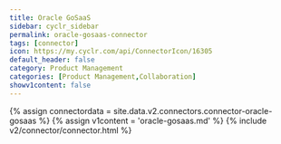 ```yaml
---
title: Oracle GoSaaS
sidebar: cyclr_sidebar
permalink: oracle-gosaas-connector
tags: [connector]
icon: https://my.cyclr.com/api/ConnectorIcon/16305
default_header: false
category: Product Management
categories: [Product Management,Collaboration]
showv1content: false
---
```

{% assign connectordata = site.data.v2.connectors.connector-oracle-gosaas %}
{% assign v1content = 'oracle-gosaas.md' %}
{% include v2/connector/connector.html %}	